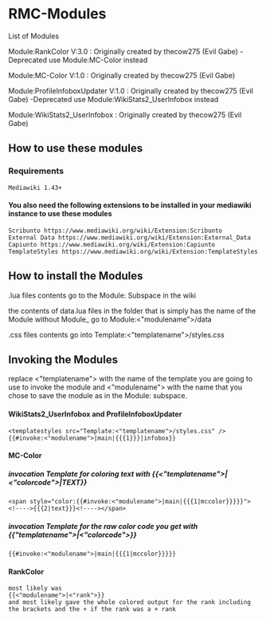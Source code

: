 # RMC-Modules

List of Modules

Module:RankColor V:3.0 : Originally created by thecow275 (Evil Gabe)  -Deprecated use Module:MC-Color instead

Module:MC-Color V:1.0 : Originally created by thecow275 (Evil Gabe)

Module:ProfileInfoboxUpdater V:1.0 : Originally created by thecow275 (Evil Gabe) -Deprecated use Module:WikiStats2_UserInfobox instead

Module:WikiStats2_UserInfobox : Originally created by thecow275 (Evil Gabe)

## How to use these modules

### Requirements
   
    Mediawiki 1.43+
   
#### You also need the following extensions to be installed in your mediawiki instance to use these modules
   
	Scribunto https://www.mediawiki.org/wiki/Extension:Scribunto
	External Data https://www.mediawiki.org/wiki/Extension:External_Data
	Capiunto https://www.mediawiki.org/wiki/Extension:Capiunto
	TemplateStyles https://www.mediawiki.org/wiki/Extension:TemplateStyles
   



## How to install the Modules
  
  .lua files contents go to the Module: Subspace in the wiki
  
  the contents of data.lua files in the folder that is simply has the name of the Module without Module_ go to Module:<"modulename">/data
  
  .css files contents go into Template:<"templatename">/styles.css






## Invoking the Modules
 
 replace <"templatename"> with the name of the template you are going to use to invoke the module and <"modulename"> with the name that you chose to save the module as in the Module: subspace.
#### WikiStats2_UserInfobox and ProfileInfoboxUpdater
	<templatestyles src="Template:<"templatename">/styles.css" />{{#invoke:<"modulename">|main|{{{1}}}|infobox}}
   
#### MC-Color
##### invocation Template for coloring text with {{<"templatename">|<"colorcode">|TEXT}}
	
    <span style="color:{{#invoke:<"modulename">|main|{{{1|mccolor}}}}}"><!---->{{{2|text}}}<!----></span>
		
		
##### invocation Template for the raw color code you get with  {{"templatename">|<"colorcode">}}
	
	{{#invoke:<"modulename">|main|{{{1|mccolor}}}}}
		
#### RankColor
		
	most likely was 
	{{<"modulename">|<"rank">}}
	and most likely gave the whole colored output for the rank including the brackets and the + if the rank was a + rank